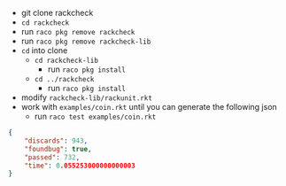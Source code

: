 

- git clone rackcheck
- `cd rackcheck`
- run `raco pkg remove rackcheck`
- run `raco pkg remove rackcheck-lib`
- `cd` into clone
    - `cd rackcheck-lib`
        - run `raco pkg install`
    - `cd ../rackcheck`
        - run `raco pkg install`
- modify `rackcheck-lib/rackunit.rkt`
- work with `examples/coin.rkt` until you can generate the following json
    - run `raco test examples/coin.rkt`

```json
{
    "discards": 943,
    "foundbug": true,
    "passed": 732,
    "time": 0.055253000000000003
}
```